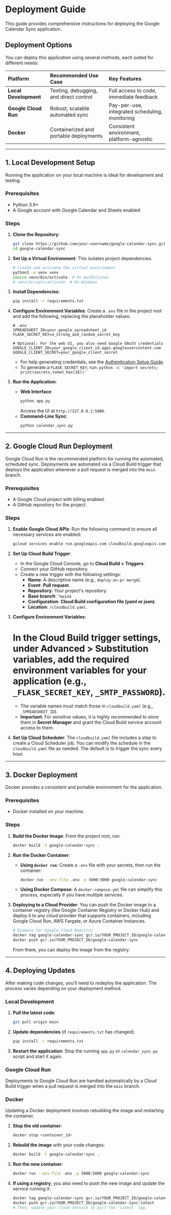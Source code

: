 # Deployment Guide

This guide provides comprehensive instructions for deploying the Google Calendar Sync application.

## Deployment Options

You can deploy this application using several methods, each suited for different needs:

| Platform | Recommended Use Case | Key Features |
| :--- | :--- | :--- |
| **Local Development** | Testing, debugging, and direct control | Full access to code, immediate feedback |
| **Google Cloud Run** | Robust, scalable automated sync | Pay-per-use, integrated scheduling, monitoring |
| **Docker** | Containerized and portable deployments | Consistent environment, platform-agnostic |

---

## 1. Local Development Setup

Running the application on your local machine is ideal for development and testing.

### Prerequisites
- Python 3.9+
- A Google account with Google Calendar and Sheets enabled

### Steps

1.  **Clone the Repository**:
    ```bash
    git clone https://github.com/your-username/google-calendar-sync.git
    cd google-calendar-sync
    ```

2.  **Set Up a Virtual Environment**:
    This isolates project dependencies.
    ```bash
    # Create and activate the virtual environment
    python3 -m venv venv
    source venv/bin/activate  # On macOS/Linux
    # venv\Scripts\activate  # On Windows
    ```

3.  **Install Dependencies**:
    ```bash
    pip install -r requirements.txt
    ```

4.  **Configure Environment Variables**:
    Create a `.env` file in the project root and add the following, replacing the placeholder values:
    ```env
    # .env
    SPREADSHEET_ID=your_google_spreadsheet_id
    FLASK_SECRET_KEY=a_strong_and_random_secret_key

    # Optional: For the web UI, you also need Google OAuth credentials
    GOOGLE_CLIENT_ID=your_google_client_id.apps.googleusercontent.com
    GOOGLE_CLIENT_SECRET=your_google_client_secret
    ```
    - For help generating credentials, see the [Authentication Setup Guide](./AUTHENTICATION.md).
    - To generate a `FLASK_SECRET_KEY`, run: `python -c 'import secrets; print(secrets.token_hex(16))'`

5.  **Run the Application**:
    -   **Web Interface**:
        ```bash
        python app.py
        ```
        Access the UI at `http://127.0.0.1:5000`.
    -   **Command-Line Sync**:
        ```bash
        python calendar_sync.py
        ```

---

## 2. Google Cloud Run Deployment

Google Cloud Run is the recommended platform for running the automated, scheduled sync. Deployments are automated via a Cloud Build trigger that deploys the application whenever a pull request is merged into the `main` branch.

### Prerequisites
- A Google Cloud project with billing enabled.
- A GitHub repository for the project.

### Steps

1.  **Enable Google Cloud APIs**:
    Run the following command to ensure all necessary services are enabled:
    ```bash
    gcloud services enable run.googleapis.com cloudbuild.googleapis.com cloudscheduler.googleapis.com iam.googleapis.com
    ```

2.  **Set Up Cloud Build Trigger**:
    - In the Google Cloud Console, go to **Cloud Build > Triggers**.
    - Connect your GitHub repository.
    - Create a new trigger with the following settings:
        - **Name**: A descriptive name (e.g., `deploy-on-pr-merge`).
        - **Event**: **Pull request**.
        - **Repository**: Your project's repository.
        - **Base branch**: `^main$`
        - **Configuration**: **Cloud Build configuration file (yaml or json)**.
        - **Location**: `/cloudbuild.yaml`.

3.  **Configure Environment Variables**:
    # In the Cloud Build trigger settings, under **Advanced > Substitution variables**, add the required environment variables for your application (e.g., `_FLASK_SECRET_KEY`, `_SMTP_PASSWORD`).
    - The variable names must match those in `cloudbuild.yaml` (e.g., `_SPREADSHEET_ID`).
    - **Important**: For sensitive values, it is highly recommended to store them in **Secret Manager** and grant the Cloud Build service account access to them.

4.  **Set Up Cloud Scheduler**:
    The `cloudbuild.yaml` file includes a step to create a Cloud Scheduler job. You can modify the schedule in the `cloudbuild.yaml` file as needed. The default is to trigger the sync every hour.

---

## 3. Docker Deployment

Docker provides a consistent and portable environment for the application.

### Prerequisites
- Docker installed on your machine.

### Steps

1.  **Build the Docker Image**:
    From the project root, run:
    ```bash
    docker build -t google-calendar-sync .
    ```

2.  **Run the Docker Container**:
    -   **Using `docker run`**:
        Create a `.env` file with your secrets, then run the container:
        ```bash
        docker run --env-file .env -p 5000:5000 google-calendar-sync
        ```
    -   **Using Docker Compose**:
        A `docker-compose.yml` file can simplify this process, especially if you have multiple services.

3.  **Deploying to a Cloud Provider**:
    You can push the Docker image to a container registry (like Google Container Registry or Docker Hub) and deploy it to any cloud provider that supports containers, including Google Cloud Run, AWS Fargate, or Azure Container Instances.
    ```bash
    # Example for Google Cloud Registry
    docker tag google-calendar-sync gcr.io/YOUR_PROJECT_ID/google-calendar-sync
    docker push gcr.io/YOUR_PROJECT_ID/google-calendar-sync
    ```
    From there, you can deploy the image from the registry.

---

## 4. Deploying Updates

After making code changes, you'll need to redeploy the application. The process varies depending on your deployment method.

### Local Development

1.  **Pull the latest code**:
    ```bash
    git pull origin main
    ```
2.  **Update dependencies** (if `requirements.txt` has changed):
    ```bash
    pip install -r requirements.txt
    ```
3.  **Restart the application**:
    Stop the running `app.py` or `calendar_sync.py` script and start it again.

### Google Cloud Run

Deployments to Google Cloud Run are handled automatically by a Cloud Build trigger when a pull request is merged into the `main` branch.

### Docker

Updating a Docker deployment involves rebuilding the image and restarting the container.

1.  **Stop the old container**:
    ```bash
    docker stop <container_id>
    ```
2.  **Rebuild the image** with your code changes:
    ```bash
    docker build -t google-calendar-sync .
    ```
3.  **Run the new container**:
    ```bash
    docker run --env-file .env -p 5000:5000 google-calendar-sync
    ```
4.  **If using a registry**, you also need to push the new image and update the service running it:
    ```bash
    docker tag google-calendar-sync gcr.io/YOUR_PROJECT_ID/google-calendar-sync:latest
    docker push gcr.io/YOUR_PROJECT_ID/google-calendar-sync:latest
    # Then, update your cloud service to pull the 'latest' tag.
    ```
